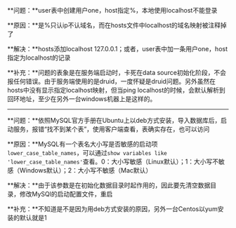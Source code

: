 **问题：**user表中创建用户one，host指定%，本地使用localhost不能登录

**原因：**是%只认ip不认域名，而在hosts文件中localhost的域名映射被注释掉了

**解决：**hosts添加localhost 127.0.0.1；或者，user表中加一条用户one，host指定为localhost的记录

**补充：**问题的表象是在服务端启动时，卡死在data source初始化阶段，不会报任何错误。由于服务端使用的是druid，一度怀疑是druid问题。另外虽然在hosts中没有显示指定localhost映射，但当ping localhost的时候，会默认解析到回环地址，至少在另外一台windows机器上是这样的。

---

**问题：**依照MySQL官方手册在Ubuntu上以deb方式安装，导入数据库后，启动服务，报错“找不到某个表”，使用客户端查看，表确实存在，也可以访问

**原因：**MySQL有一个表名大小写是否敏感的启动项`lower_case_table_names`，可以通过`show variables like 'lower_case_table_names'`查看。0：大小写敏感（Linux默认）；1：大小写不敏感（Windows默认）；2：大小写不敏感（Mac默认）

**解决：**由于该参数是在初始化数据目录时起作用的，因此要先清空数据目录，修改MySQl的启动配置文件，重启

**补充：**不知道是不是因为用deb方式安装的原因，另外一台Centos以yum安装的默认就是1
